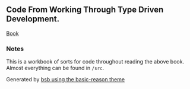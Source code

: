 ## Code From Working Through Type Driven Development.

[Book][tdd]

### Notes

This is a workbook of sorts for code throughout reading the above book. 
Almost everything can be found in `/src`.

Generated by [bsb using the basic-reason theme][gen]

[tdd]: https://www.amazon.com/Learn-Type-Driven-Development-applications-ebook/dp/B079DW69VL/ref=sr_1_2?keywords=Type+Driven+Development+ReasonML&qid=1573342345&s=books&sr=1-2
[gen]: https://reasonml.github.io/docs/en/installation#new-project
